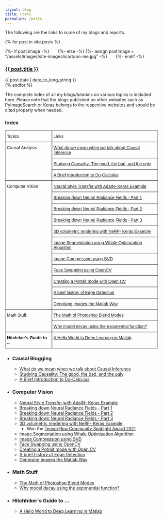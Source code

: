 ```yaml
---
layout: blog
title: Posts
permalink: /posts
---
```

The following are the links to some of my blogs and reports.

{% for post in site.posts %}
<div class="blog-roll-posts">
  <article>
      {%- if post.image -%}
          <img src="{{- post.image | relative_url -}}" alt="" class="blog-roll-image" style="padding-right: 20px;">
        {%- else -%}
          {%- assign postImage = "/assets/images/site-images/icartoon-me.jpg" -%}
          <img src="{{- postImage | relative_url -}}" alt="" class="blog-roll-image" style="padding-right: 20px;">
        {%- endif -%}
    <h3>
      <a href="{{ post.url }}">
        {{ post.title }}
      </a>
    </h3>
    <time datetime="{{ post.date | date: "%Y-%m-%d" }}">{{ post.date | date_to_long_string }}</time>
  </article>
  </div>
{% endfor %}


The complete index of all my blogs/tutorials on various topics is included here. Please note that the blogs published on other websites such as [PyImageSearch]() or [Keras]() belongs to the respective websites and should be cited properly when needed.
### Index

<style type="text/css">
.tg  {border-collapse:collapse;border-spacing:0;}
.tg td{border-color:black;border-style:solid;border-width:1px;font-family:Arial, sans-serif;font-size:14px;
  overflow:hidden;padding:10px 5px;word-break:normal;}
.tg th{border-color:black;border-style:solid;border-width:1px;font-family:Arial, sans-serif;font-size:14px;
  font-weight:normal;overflow:hidden;padding:10px 5px;word-break:normal;}
.tg .tg-0lax{text-align:left;vertical-align:top}
</style>
<table class="tg">
<thead>
  <tr>
    <th class="tg-0lax">Topics</th>
    <th class="tg-0lax">Links</th>
  </tr>
</thead>
<tbody>
  <tr>
    <td class="tg-0lax" rowspan="3">Causal Analysis</td>
    <td class="tg-0lax"><a href="https://ritwikraha.github.io/causal-blog-1" target="_blank" rel="noopener noreferrer">What do we mean when we talk about Causal Inference</a></td>
  </tr>
  <tr>
    <td class="tg-0lax"><a href="https://ritwikraha.github.io/causal-blog-2" target="_blank" rel="noopener noreferrer">Studying Causality: The good, the bad, and the ugly</a></td>
  </tr>
  <tr>
    <td class="tg-0lax"><a href="https://ritwikraha.github.io/causal-blog-3" target="_blank" rel="noopener noreferrer">A Brief Introduction to Do-Calculus</a></td>
  </tr>
  <tr>
    <td class="tg-0lax" rowspan="11">Computer Vision</td>
    <td class="tg-0lax"><a href="https://keras.io/examples/generative/adain/" target="_blank" rel="noopener noreferrer">Neural Style Transfer with AdaIN- Keras Example</a></td>
  </tr>
  <tr>
    <td class="tg-0lax"><a href="https://www.pyimagesearch.com/2021/11/10/computer-graphics-and-deep-learning-with-nerf-using-tensorflow-and-keras-part-1/" target="_blank" rel="noopener noreferrer">Breaking down Neural Radiance Fields - Part 1</a></td>
  </tr>
  <tr>
    <td class="tg-0lax"><a href="https://www.pyimagesearch.com/2021/11/17/computer-graphics-and-deep-learning-with-nerf-using-tensorflow-and-keras-part-2/" target="_blank" rel="noopener noreferrer">Breaking down Neural Radiance Fields - Part 2</a></td>
  </tr>
  <tr>
    <td class="tg-0lax"><a href="https://www.pyimagesearch.com/2021/11/24/computer-graphics-and-deep-learning-with-nerf-using-tensorflow-and-keras-part-3/" target="_blank" rel="noopener noreferrer">Breaking down Neural Radiance Fields - Part 3</a></td>
  </tr>
  <tr>
    <td class="tg-0lax"><a href="https://keras.io/examples/vision/nerf/" target="_blank" rel="noopener noreferrer">3D volumetric rendering with NeRF- Keras Example</a></td>
  </tr>
  <tr>
    <td class="tg-0lax"><a href="https://nbviewer.jupyter.org/gist/ritwikraha/e02e9b04b19bc582776464062c449a2a" target="_blank" rel="noopener noreferrer">Image Segmentation using Whale Optimization Algorithm</a></td>
  </tr>
  <tr>
    <td class="tg-0lax"><a href="https://nbviewer.jupyter.org/gist/ritwikraha/b10fe117a4f0c816fec69f99f1061f87" target="_blank" rel="noopener noreferrer">Image Compression using SVD</a><br></td>
  </tr>
  <tr>
    <td class="tg-0lax"><a href="https://nbviewer.jupyter.org/gist/ritwikraha/ee9730284a33935317d78d9205304f0f" target="_blank" rel="noopener noreferrer">Face Swapping using OpenCV</a></td>
  </tr>
  <tr>
    <td class="tg-0lax"><a href="https://medium.com/@ritwikraha.nsec/creating-a-portrait-mode-with-opencv-60379bb295f0" target="_blank" rel="noopener noreferrer">Creating a Potrait mode with Open CV</a></td>
  </tr>
  <tr>
    <td class="tg-0lax"><a href="https://medium.com/@ritwikraha.nsec/a-brief-history-of-edge-detection-b2008f2ff3c4" target="_blank" rel="noopener noreferrer">A brief history of Edge Detection</a></td>
  </tr>
  <tr>
    <td class="tg-0lax"><a href="https://medium.com/@ritwikraha.nsec/denoising-images-the-matlab-way-5b2de6ae5efe" target="_blank" rel="noopener noreferrer">Denoising images the Matlab Way</a></td>
  </tr>
  <tr>
    <td class="tg-0lax" rowspan="2">Math Stuff..</td>
    <td class="tg-0lax"><a href="https://ritwikraha.github.io/math-of-photoshop-blend-modes" target="_blank" rel="noopener noreferrer">The Math of Photoshop Blend Modes</a></td>
  </tr>
  <tr>
    <td class="tg-0lax"><a href="https://ritwikraha.github.io/why-exponential-decay" target="_blank" rel="noopener noreferrer">Why model decay using the exponential function?</a></td>
  </tr>
  <tr>
    <td class="tg-0lax"><span style="font-weight:bold">Hitchiker's Guide to ...</span></td>
    <td class="tg-0lax"><a href="https://medium.com/@ritwikraha.nsec/a-hello-world-to-deep-learning-in-matlab-20f0f87acfa9" target="_blank" rel="noopener noreferrer">A Hello World to Deep Learning in Matlab</a></td>
  </tr>
</tbody>
</table>

* ### Causal Blogging
  * [What do we mean when we talk about Causal Inference](/causal-blog-1)
  * [Studying Causality: The good, the bad, and the ugly](/causal-blog-2)
  * [A Brief Introduction to Do-Calculus](/causal-blog-3)

* ### Computer Vision
  * [Neural Style Transfer with AdaIN- Keras Example](https://keras.io/examples/generative/adain/)
  * [Breaking down Neural Radiance Fields - Part 1](https://www.pyimagesearch.com/2021/11/10/computer-graphics-and-deep-learning-with-nerf-using-tensorflow-and-keras-part-1/)
  * [Breaking down Neural Radiance Fields - Part 2](https://www.pyimagesearch.com/2021/11/17/computer-graphics-and-deep-learning-with-nerf-using-tensorflow-and-keras-part-2/)
  * [Breaking down Neural Radiance Fields - Part 3](https://www.pyimagesearch.com/2021/11/24/computer-graphics-and-deep-learning-with-nerf-using-tensorflow-and-keras-part-3/)
  * [3D volumetric rendering with NeRF- Keras Example](https://keras.io/examples/vision/nerf/)
    * Won the [TensorFlow Community Spotlight Award 2021](https://twitter.com/TensorFlow/status/1466150113814929413)
  * [Image Segmentation using Whale Optimization Algorithm](https://nbviewer.jupyter.org/gist/ritwikraha/e02e9b04b19bc582776464062c449a2a)
  * [Image Compression using SVD](https://nbviewer.jupyter.org/gist/ritwikraha/b10fe117a4f0c816fec69f99f1061f87)
  * [Face Swapping using OpenCV](https://nbviewer.jupyter.org/gist/ritwikraha/ee9730284a33935317d78d9205304f0f)
  * [Creating a Potrait mode with Open CV](https://medium.com/@ritwikraha.nsec/creating-a-portrait-mode-with-opencv-60379bb295f0)
  * [A brief history of Edge Detection](https://medium.com/@ritwikraha.nsec/a-brief-history-of-edge-detection-b2008f2ff3c4)
  * [Denoising images the Matlab Way](https://medium.com/@ritwikraha.nsec/denoising-images-the-matlab-way-5b2de6ae5efe)

* ### Math Stuff
  * [The Math of Photoshop Blend Modes](math-of-photoshop-blend-modes)
  * [Why model decay using the exponential function?](/why-exponential-decay)

* ### Hitchhiker's Guide to ...
  * [A Hello World to Deep Learning in Matlab](https://medium.com/@ritwikraha.nsec/a-hello-world-to-deep-learning-in-matlab-20f0f87acfa9)
